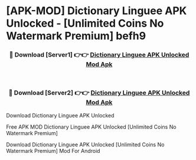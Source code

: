 # [APK-MOD] Dictionary Linguee APK Unlocked - [Unlimited Coins No Watermark Premium] befh9



<div align="center">
<h3>🔴 Download [Server1] 👉👉 <a href="https://momento.my/?title=Dictionary_Linguee_APK_Unlocked">Dictionary Linguee APK Unlocked Mod Apk</a></h3><br>

<h3>🔴 Download [Server2] 👉👉 <a href="https://momento.my/?title=Dictionary_Linguee_APK_Unlocked">Dictionary Linguee APK Unlocked Mod Apk</a></h3>
</div>



Download Dictionary Linguee APK Unlocked 

Free APK MOD Dictionary Linguee APK Unlocked [Unlimited Coins No Watermark Premium]

Download Dictionary Linguee APK Unlocked [Unlimited Coins No Watermark Premium] Mod For Android
